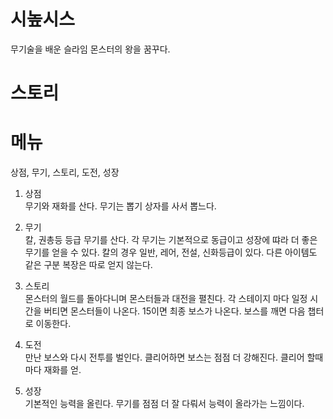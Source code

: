 # 시높시스
무기술을 배운 슬라임 몬스터의 왕을 꿈꾸다.

# 스토리

# 메뉴
상점, 무기, 스토리, 도전, 성장

1) 상점<br>
무기와 재화를 산다. 무기는 뽑기 상자를 사서 뽑느다.

2) 무기<br>
칼, 권총등 등급 무기를 산다. 각 무기는 기본적으로 동급이고 성장에 땨라 더 좋은 무기를 얻을 수 있다. 
칼의 경우 일반, 레어, 전설, 신화등급이 있다. 다른 아이템도 같은 구분
복장은 따로 얻지 않는다.

3) 스토리<br>
몬스터의 월드를 돌아다니며 몬스터들과 대전을 펼친다. 
각 스테이지 마다 일정 시간을 버티면 몬스터들이 나온다. 15이면 최종 보스가 나온다.
보스를 깨면 다음 챕터로 이동한다.

5) 도전<br>
만난 보스와 다시 전투를 벌인다. 클리어하면 보스는 점점 더 강해진다. 클리어 할때마다 재화를 얻.

6) 성장<br>
기본적인 능력을 올린다. 무기를 점점 더 잘 다뤄서 능력이 올라가는 느낌이다. 
